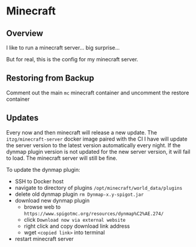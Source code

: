 # Minecraft

## Overview

I like to run a minecraft server... big surprise...

But for real, this is the config for my minecraft server.

## Restoring from Backup

Comment out the main `mc` minecraft container and uncomment the restore container

## Updates

Every now and then minecraft will release a new update. The `itzg/minecraft-server` docker image paired with the CI I have will update the server version to the latest version automatically every night. If the dynmap plugin version is not updated for the new server version, it will fail to load. The minecraft server will still be fine.

To update the dynmap plugin:

- SSH to Docker host
- navigate to directory of plugins `/opt/minecraft/world_data/plugins`
- delete old dynmap plugin `rm Dynmap-x.y-spigot.jar`
- download new dynmap plugin
  - browse web to `https://www.spigotmc.org/resources/dynmap%C2%AE.274/`
  - click `Download now via external website`
  - right click and copy download link address
  - wget `<copied link>` into terminal
- restart minecraft server
